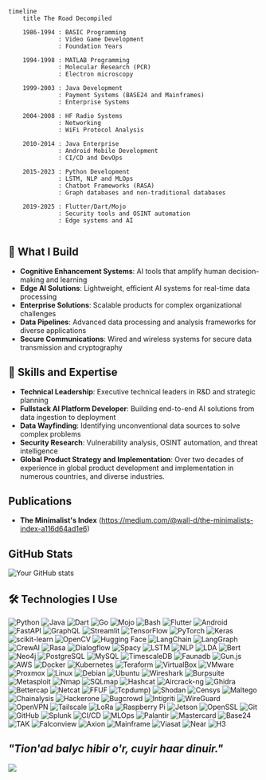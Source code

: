 


```mermaid
timeline
    title The Road Decompiled
    
    1986-1994 : BASIC Programming
              : Video Game Development
              : Foundation Years
    
    1994-1998 : MATLAB Programming
              : Molecular Research (PCR)
              : Electron microscopy
    
    1999-2003 : Java Development
              : Payment Systems (BASE24 and Mainframes)
              : Enterprise Systems
    
    2004-2008 : HF Radio Systems
              : Networking
              : WiFi Protocol Analysis
    
    2010-2014 : Java Enterprise
              : Android Mobile Development
              : CI/CD and DevOps
    
    2015-2023 : Python Development
              : LSTM, NLP and MLOps
              : Chatbot Frameworks (RASA)
              : Graph databases and non-traditional databases
    
    2019-2025 : Flutter/Dart/Mojo
              : Security tools and OSINT automation
              : Edge systems and AI
        

```

## 🔧 What I Build

- **Cognitive Enhancement Systems**: AI tools that amplify human decision-making and learning
- **Edge AI Solutions**: Lightweight, efficient AI systems for real-time data processing
- **Enterprise Solutions**: Scalable products for complex organizational challenges
- **Data Pipelines**: Advanced data processing and analysis frameworks for diverse applications
- **Secure Communications**: Wired and wireless systems for secure data transmission and cryptography

## 🌟 Skills and Expertise

- **Technical Leadership**: Executive technical leaders in R&D and strategic planning
- **Fullstack AI Platform Developer**: Building end-to-end AI solutions from data ingestion to deployment
- **Data Wayfinding**: Identifying unconventional data sources to solve complex problems
- **Security Research**: Vulnerability analysis, OSINT automation, and threat intelligence
- **Global Product Strategy and Implementation**: Over two decades of experience in global product development and implementation in numerous countries, and diverse industries.

## Publications
- **The Minimalist's Index** (https://medium.com/@wall-d/the-minimalists-index-a116d64ad1e6)

## GitHub Stats

![Your GitHub stats](https://github-readme-stats.vercel.app/api?username=Wall-D&show_icons=true&theme=dark)
## 🛠️ Technologies I Use

![Python](https://img.shields.io/badge/Python-3776AB?style=flat-square&logo=python&logoColor=white)
![Java](https://img.shields.io/badge/Java-007396?style=flat-square&logo=java&logoColor=white)
![Dart](https://img.shields.io/badge/Dart-0175C2?style=flat-square&logo=dart&logoColor=white)
![Go](https://img.shields.io/badge/Go-00ADD8?style=flat-square&logo=go&logoColor=white)
![Mojo](https://img.shields.io/badge/Mojo-000000?style=flat-square&logo=mojo&logoColor=white)
![Bash](https://img.shields.io/badge/Bash-4EAA25?style=flat-square&logo=gnu-bash&logoColor=white)
![Flutter](https://img.shields.io/badge/Flutter-02569B?style=flat-square&logo=flutter&logoColor=white)
![Android](https://img.shields.io/badge/Android-3DDC84?style=flat-square&logo=android&logoColor=white)
![FastAPI](https://img.shields.io/badge/FastAPI-009688?style=flat-square&logo=fastapi&logoColor=white)
![GraphQL](https://img.shields.io/badge/GraphQL-E10098?style=flat-square&logo=graphql&logoColor=white)
![Streamlit](https://img.shields.io/badge/Streamlit-FF4B4B?style=flat-square&logo=streamlit&logoColor=white)
![TensorFlow](https://img.shields.io/badge/TensorFlow-FF6F00?style=flat-square&logo=tensorflow&logoColor=white)
![PyTorch](https://img.shields.io/badge/PyTorch-EE4C2C?style=flat-square&logo=pytorch&logoColor=white)
![Keras](https://img.shields.io/badge/Keras-D00000?style=flat-square&logo=keras&logoColor=white)
![scikit-learn](https://img.shields.io/badge/scikit-learn-F7931E?style=flat-square&logo=scikit-learn&logoColor=white)
![OpenCV](https://img.shields.io/badge/OpenCV-5C3EE8?style=flat-square&logo=opencv&logoColor=white)
![Hugging Face](https://img.shields.io/badge/Hugging_Face-FD5C63?style=flat-square&logo=huggingface&logoColor=white)
![LangChain](https://img.shields.io/badge/LangChain-FF6F00?style=flat-square&logo=langchain&logoColor=white)
![LangGraph](https://img.shields.io/badge/LangGraph-FF6F00?style=flat-square&logo=langgraph&logoColor=white)
![CrewAI](https://img.shields.io/badge/CrewAI-FF6F00?style=flat-square&logo=crewai&logoColor=white)
![Rasa](https://img.shields.io/badge/Rasa-00A4FF?style=flat-square&logo=rasa&logoColor=white)
![Dialogflow](https://img.shields.io/badge/Dialogflow-FF9800?style=flat-square&logo=dialogflow&logoColor=white)
![Spacy](https://img.shields.io/badge/Spacy-2C3E50?style=flat-square&logo=spacy&logoColor=white)
![LSTM](https://img.shields.io/badge/LSTM-FF6F00?style=flat-square&logo=tensorflow&logoColor=white)
![NLP](https://img.shields.io/badge/NLP-FF6F00?style=flat-square&logo=tensorflow&logoColor=white)
![LDA](https://img.shields.io/badge/LDA-FF6F00?style=flat-square&logo=tensorflow&logoColor=white)
![Bert](https://img.shields.io/badge/Bert-FF6F00?style=flat-square&logo=tensorflow&logoColor=white)
![Neo4j](https://img.shields.io/badge/Neo4j-76B900?style=flat-square&logo=neo4j&logoColor=white)
![PostgreSQL](https://img.shields.io/badge/PostgreSQL-336791?style=flat-square&logo=postgresql&logoColor=white)
![MySQL](https://img.shields.io/badge/MySQL-4479A1?style=flat-square&logo=mysql&logoColor=white)
![TimescaleDB](https://img.shields.io/badge/TimescaleDB-003366?style=flat-square&logo=timescaledb&logoColor=white)
![Faunadb](https://img.shields.io/badge/Faunadb-FF6F00?style=flat-square&logo=faunadb&logoColor=white)
![Gun.js](https://img.shields.io/badge/gun.js-FF6F00?style=flat-square&logo=gun&logoColor=white)
![AWS](https://img.shields.io/badge/AWS-232F3E?style=flat-square&logo=amazon-aws&logoColor=white)
![Docker](https://img.shields.io/badge/Docker-2496ED?style=flat-square&logo=docker&logoColor=white)
![Kubernetes](https://img.shields.io/badge/Kubernetes-326CE5?style=flat-square&logo=kubernetes&logoColor=white)
![Teraform](https://img.shields.io/badge/Terraform-623CE4?style=flat-square&logo=terraform&logoColor=white)
![VirtualBox](https://img.shields.io/badge/VirtualBox-183A61?style=flat-square&logo=virtualbox&logoColor=white)
![VMware](https://img.shields.io/badge/VMware-607078?style=flat-square&logo=vmware&logoColor=white)
![Proxmox](https://img.shields.io/badge/Proxmox-8B8B8B?style=flat-square&logo=proxmox&logoColor=white)
![Linux](https://img.shields.io/badge/Linux-FCC624?style=flat-square&logo=linux&logoColor=black)
![Debian](https://img.shields.io/badge/Debian-A81D33?style=flat-square&logo=debian&logoColor=white)
![Ubuntu](https://img.shields.io/badge/Ubuntu-E95420?style=flat-square&logo=ubuntu&logoColor=white)
![Wireshark](https://img.shields.io/badge/Wireshark-1679A7?style=flat-square&logo=wireshark&logoColor=white)
![Burpsuite](https://img.shields.io/badge/Burp_Suite-FF6F00?style=flat-square&logo=burpsuite&logoColor=white)
![Metasploit](https://img.shields.io/badge/Metasploit-FF6F00?style=flat-square&logo=metasploit&logoColor=white)
![Nmap](https://img.shields.io/badge/Nmap-0072C6?style=flat-square&logo=nmap&logoColor=white)
![SQLmap](https://img.shields.io/badge/SQLmap-FF6F00?style=flat-square&logo=sqlmap&logoColor=white)
![Hashcat](https://img.shields.io/badge/Hashcat-FF6F00?style=flat-square&logo=hashcat&logoColor=white)
![Aircrack-ng](https://img.shields.io/badge/Aircrack_ng-FF6F00?style=flat-square&logo=aircrack-ng&logoColor=white)
![Ghidra](https://img.shields.io/badge/Ghidra-00A1E4?style=flat-square&logo=ghidra&logoColor=white)
![Bettercap](https://img.shields.io/badge/Bettercap-FF6F00?style=flat-square&logo=bettercap&logoColor=white)
![Netcat](https://img.shields.io/badge/Netcat-FF6F00?style=flat-square&logo=netcat&logoColor=white)
![FFUF](https://img.shields.io/badge/FFUF-FF6F00?style=flat-square&logo=ffuf&logoColor=white)
![Tcpdump](https://img.shields.io/badge/Tcpdump-FF6F00?style=flat-square&logo=tcpdump&logoColor=white))
![Shodan](https://img.shields.io/badge/Shodan-FF6F00?style=flat-square&logo=shodan&logoColor=white)
![Censys](https://img.shields.io/badge/Censys-FF6F00?style=flat-square&logo=censys&logoColor=white)
![Maltego](https://img.shields.io/badge/Maltego-FF6F00?style=flat-square&logo=maltego&logoColor=white)
![Chainalysis](https://img.shields.io/badge/Chainalysis-FF6F00?style=flat-square&logo=chainalysis&logoColor=white)
![Hackerone](https://img.shields.io/badge/Hackerone-4B8BBE?style=flat-square&logo=hackerone&logoColor=white)
![Bugcrowd](https://img.shields.io/badge/Bugcrowd-FF6F00?style=flat-square&logo=bugcrowd&logoColor=white)
![Intigriti](https://img.shields.io/badge/Intigriti-FF6F00?style=flat-square&logo=intigriti&logoColor=white)
![WireGuard](https://img.shields.io/badge/WireGuard-4A4A4A?style=flat-square&logo=wireguard&logoColor=white)
![OpenVPN](https://img.shields.io/badge/OpenVPN-0078D7?style=flat-square&logo=openvpn&logoColor=white)
![Tailscale](https://img.shields.io/badge/Tailscale-0A84FF?style=flat-square&logo=tailscale&logoColor=white)
![LoRa](https://img.shields.io/badge/LoRa-FF6F00?style=flat-square&logo=lora&logoColor=white)
![Raspberry Pi](https://img.shields.io/badge/Raspberry_Pi-A22846?style=flat-square&logo=raspberry-pi&logoColor=white)
![Jetson](https://img.shields.io/badge/Jetson-76B900?style=flat-square&logo=nvidia&logoColor=white)
![OpenSSL](https://img.shields.io/badge/OpenSSL-FF5722?style=flat-square&logo=openssl&logoColor=white)
![Git](https://img.shields.io/badge/Git-F05032?style=flat-square&logo=git&logoColor=white)
![GitHub](https://img.shields.io/badge/GitHub-181717?style=flat-square&logo=github&logoColor=white)
![Splunk](https://img.shields.io/badge/Splunk-0072C6?style=flat-square&logo=splunk&logoColor=white)
![CI/CD](https://img.shields.io/badge/CI_CD-FF6F00?style=flat-square&logo=ci-cd&logoColor=white)
![MLOps](https://img.shields.io/badge/MLOps-FF6F00?style=flat-square&logo=mlops&logoColor=white)
![Palantir](https://img.shields.io/badge/Palantir-0072C6?style=flat-square&logo=palantir&logoColor=white)
![Mastercard](https://img.shields.io/badge/Mastercard-EB001B?style=flat-square&logo=mastercard&logoColor=white)
![Base24](https://img.shields.io/badge/BASE24-0072C6?style=flat-square&logo=base24&logoColor=white)
![TAK](https://img.shields.io/badge/TAK-0072C6?style=flat-square&logo=tak&logoColor=white)
![Falconview](https://img.shields.io/badge/Falconview-FF6F00?style=flat-square&logo=falconview&logoColor=white)
![Axion](https://img.shields.io/badge/Axion-FF6F00?style=flat-square&logo=axion&logoColor=white)
![Mainframe](https://img.shields.io/badge/Mainframe-0072C6?style=flat-square&logo=mainframe&logoColor=white)
![Viasat](https://img.shields.io/badge/Viasat-0072C6?style=flat-square&logo=viasat&logoColor=white)
![Near](https://img.shields.io/badge/Near-00A4FF?style=flat-square&logo=near&logoColor=white)
![H3](https://img.shields.io/badge/H3-FF6F00?style=flat-square&logo=h3&logoColor=white)



## *"Tion'ad balyc hibir o'r, cuyir haar dinuir."*
![](https://komarev.com/ghpvc/?username=Wall-D&style=flat-square&color=blue)
